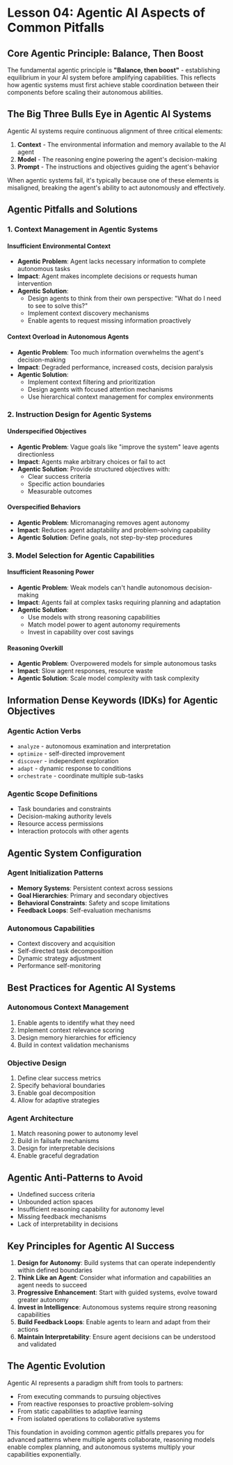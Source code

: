 # Lesson 04: Agentic AI Aspects of Common Pitfalls

## Core Agentic Principle: Balance, Then Boost

The fundamental agentic principle is **"Balance, then boost"** - establishing equilibrium in your AI system before amplifying capabilities. This reflects how agentic systems must first achieve stable coordination between their components before scaling their autonomous abilities.

## The Big Three Bulls Eye in Agentic AI Systems

Agentic AI systems require continuous alignment of three critical elements:
1. **Context** - The environmental information and memory available to the AI agent
2. **Model** - The reasoning engine powering the agent's decision-making
3. **Prompt** - The instructions and objectives guiding the agent's behavior

When agentic systems fail, it's typically because one of these elements is misaligned, breaking the agent's ability to act autonomously and effectively.

## Agentic Pitfalls and Solutions

### 1. Context Management in Agentic Systems

#### Insufficient Environmental Context
- **Agentic Problem**: Agent lacks necessary information to complete autonomous tasks
- **Impact**: Agent makes incomplete decisions or requests human intervention
- **Agentic Solution**: 
  - Design agents to think from their own perspective: "What do I need to see to solve this?"
  - Implement context discovery mechanisms
  - Enable agents to request missing information proactively

#### Context Overload in Autonomous Agents
- **Agentic Problem**: Too much information overwhelms the agent's decision-making
- **Impact**: Degraded performance, increased costs, decision paralysis
- **Agentic Solution**:
  - Implement context filtering and prioritization
  - Design agents with focused attention mechanisms
  - Use hierarchical context management for complex environments

### 2. Instruction Design for Agentic Systems

#### Underspecified Objectives
- **Agentic Problem**: Vague goals like "improve the system" leave agents directionless
- **Impact**: Agents make arbitrary choices or fail to act
- **Agentic Solution**: Provide structured objectives with:
  - Clear success criteria
  - Specific action boundaries
  - Measurable outcomes

#### Overspecified Behaviors
- **Agentic Problem**: Micromanaging removes agent autonomy
- **Impact**: Reduces agent adaptability and problem-solving capability
- **Agentic Solution**: Define goals, not step-by-step procedures

### 3. Model Selection for Agentic Capabilities

#### Insufficient Reasoning Power
- **Agentic Problem**: Weak models can't handle autonomous decision-making
- **Impact**: Agents fail at complex tasks requiring planning and adaptation
- **Agentic Solution**: 
  - Use models with strong reasoning capabilities
  - Match model power to agent autonomy requirements
  - Invest in capability over cost savings

#### Reasoning Overkill
- **Agentic Problem**: Overpowered models for simple autonomous tasks
- **Impact**: Slow agent responses, resource waste
- **Agentic Solution**: Scale model complexity with task complexity

## Information Dense Keywords (IDKs) for Agentic Objectives

### Agentic Action Verbs
- `analyze` - autonomous examination and interpretation
- `optimize` - self-directed improvement
- `discover` - independent exploration
- `adapt` - dynamic response to conditions
- `orchestrate` - coordinate multiple sub-tasks

### Agentic Scope Definitions
- Task boundaries and constraints
- Decision-making authority levels
- Resource access permissions
- Interaction protocols with other agents

## Agentic System Configuration

### Agent Initialization Patterns
- **Memory Systems**: Persistent context across sessions
- **Goal Hierarchies**: Primary and secondary objectives
- **Behavioral Constraints**: Safety and scope limitations
- **Feedback Loops**: Self-evaluation mechanisms

### Autonomous Capabilities
- Context discovery and acquisition
- Self-directed task decomposition
- Dynamic strategy adjustment
- Performance self-monitoring

## Best Practices for Agentic AI Systems

### Autonomous Context Management
1. Enable agents to identify what they need
2. Implement context relevance scoring
3. Design memory hierarchies for efficiency
4. Build in context validation mechanisms

### Objective Design
1. Define clear success metrics
2. Specify behavioral boundaries
3. Enable goal decomposition
4. Allow for adaptive strategies

### Agent Architecture
1. Match reasoning power to autonomy level
2. Build in failsafe mechanisms
3. Design for interpretable decisions
4. Enable graceful degradation

## Agentic Anti-Patterns to Avoid
- Undefined success criteria
- Unbounded action spaces
- Insufficient reasoning capability for autonomy level
- Missing feedback mechanisms
- Lack of interpretability in decisions

## Key Principles for Agentic AI Success

1. **Design for Autonomy**: Build systems that can operate independently within defined boundaries
2. **Think Like an Agent**: Consider what information and capabilities an agent needs to succeed
3. **Progressive Enhancement**: Start with guided systems, evolve toward greater autonomy
4. **Invest in Intelligence**: Autonomous systems require strong reasoning capabilities
5. **Build Feedback Loops**: Enable agents to learn and adapt from their actions
6. **Maintain Interpretability**: Ensure agent decisions can be understood and validated

## The Agentic Evolution

Agentic AI represents a paradigm shift from tools to partners:
- From executing commands to pursuing objectives
- From reactive responses to proactive problem-solving
- From static capabilities to adaptive learning
- From isolated operations to collaborative systems

This foundation in avoiding common agentic pitfalls prepares you for advanced patterns where multiple agents collaborate, reasoning models enable complex planning, and autonomous systems multiply your capabilities exponentially.